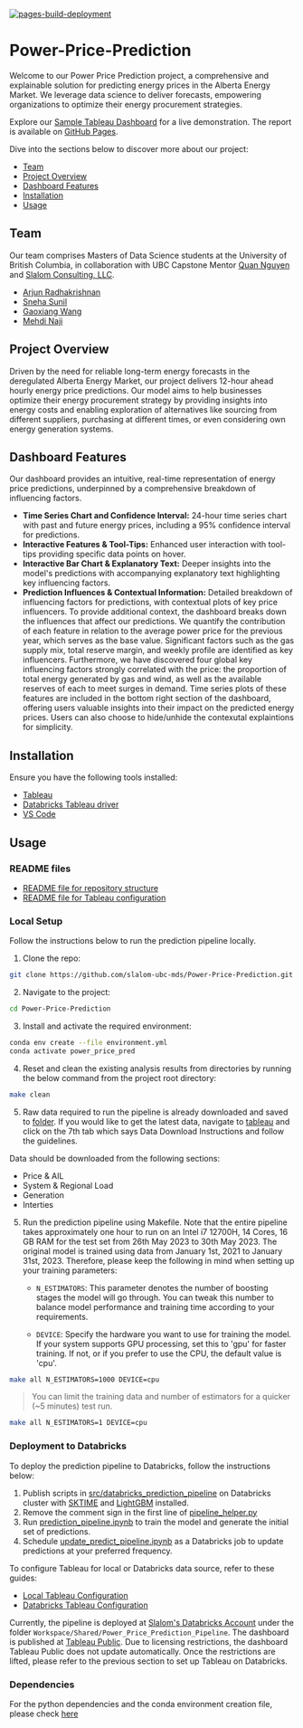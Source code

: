 [![pages-build-deployment](https://github.com/slalom-ubc-mds/Power-Price-Prediction/actions/workflows/pages/pages-build-deployment/badge.svg)](https://github.com/slalom-ubc-mds/Power-Price-Prediction/actions/workflows/pages/pages-build-deployment)

# Power-Price-Prediction

Welcome to our Power Price Prediction project, a comprehensive and explainable solution for predicting energy prices in the Alberta Energy Market. We leverage data science to deliver forecasts, empowering organizations to optimize their energy procurement strategies.

Explore our [Sample Tableau Dashboard](https://public.tableau.com/app/profile/gaoxiang.wang8077/viz/AESOVersion6_0/PredictedDash?publish=yes) for a live demonstration. The report is available on [GitHub Pages](https://slalom-ubc-mds.github.io/Power-Price-Prediction/final_report.html).

Dive into the sections below to discover more about our project:

- [Team](#team)
- [Project Overview](#project-overview)
- [Dashboard Features](#dashboard-features)
- [Installation](#installation)
- [Usage](#usage)

## Team

Our team comprises Masters of Data Science students at the University of British Columbia, in collaboration with UBC Capstone Mentor [Quan Nguyen](https://github.com/quan3010) and [Slalom Consulting, LLC](https://www.slalom.com/).

- [Arjun Radhakrishnan](https://github.com/rkrishnan-arjun)
- [Sneha Sunil](https://github.com/snesunil)
- [Gaoxiang Wang](https://github.com/louiewang820)
- [Mehdi Naji](https://github.com/mehdi-naji)

## Project Overview

Driven by the need for reliable long-term energy forecasts in the deregulated Alberta Energy Market, our project delivers 12-hour ahead hourly energy price predictions. Our model aims to help businesses optimize their energy procurement strategy by providing insights into energy costs and enabling exploration of alternatives like sourcing from different suppliers, purchasing at different times, or even considering own energy generation systems.

## Dashboard Features

Our dashboard provides an intuitive, real-time representation of energy price predictions, underpinned by a comprehensive breakdown of influencing factors.

- **Time Series Chart and Confidence Interval:** 24-hour time series chart with past and future energy prices, including a 95% confidence interval for predictions.
- **Interactive Features & Tool-Tips:** Enhanced user interaction with tool-tips providing specific data points on hover.
- **Interactive Bar Chart & Explanatory Text:** Deeper insights into the model's predictions with accompanying explanatory text highlighting key influencing factors.
- **Prediction Influences & Contextual Information:** Detailed breakdown of influencing factors for predictions, with contextual plots of key price influencers. To provide additional context, the dashboard breaks down the influences that affect our predictions. We quantify the contribution of each feature in relation to the average power price for the previous year, which serves as the base value. Significant factors such as the gas supply mix, total reserve margin, and weekly profile are identified as key influencers. Furthermore, we have discovered four global key influencing factors strongly correlated with the price: the proportion of total energy generated by gas and wind, as well as the available reserves of each to meet surges in demand. Time series plots of these features are included in the bottom right section of the dashboard, offering users valuable insights into their impact on the predicted energy prices. Users can also choose to hide/unhide the contexutal explaintions for simplicity.

## Installation

Ensure you have the following tools installed:

- [Tableau](https://www.tableau.com/)
- [Databricks Tableau driver](https://www.databricks.com/spark/odbc-drivers-download?_gl=1*wbycmt*_gcl_au*MTExNDA4MjAzOC4xNjg1Mzg0MjQw&_ga=2.190062569.311368728.1687321881-777036860.1685384240)
- [VS Code](https://code.visualstudio.com/)

## Usage

### README files

- [README file for repository structure](https://github.com/slalom-ubc-mds/Power-Price-Prediction/blob/main/Repo_README.md)
- [README file for Tableau configuration](https://github.com/slalom-ubc-mds/Power-Price-Prediction/blob/main/dashboard/Tableau_README.md)

### Local Setup

Follow the instructions below to run the prediction pipeline locally.

1. Clone the repo:

```bash
git clone https://github.com/slalom-ubc-mds/Power-Price-Prediction.git
```

2. Navigate to the project:

```bash
cd Power-Price-Prediction
```

3. Install and activate the required environment:

```bash
conda env create --file environment.yml
conda activate power_price_pred
```

4. Reset and clean the existing analysis results from directories by running the below command from the project root directory:

```bash
make clean
```

5. Raw data required to run the pipeline is already downloaded and saved to [folder](https://github.com/slalom-ubc-mds/Power-Price-Prediction/tree/main/data/raw). If you would like to get the latest data, navigate to [tableau](https://public.tableau.com/app/profile/market.analytics/viz/AnnualStatistics_16161854228350/Introduction) and click on the 7th tab which says Data Download Instructions and follow the guidelines.

Data should be downloaded from the following sections:

- Price & AIL
- System & Regional Load
- Generation
- Interties

5. Run the prediction pipeline using Makefile. Note that the entire pipeline takes approximately one hour to run on an Intel i7 12700H, 14 Cores, 16 GB RAM for the test set from 26th May 2023 to 30th May 2023. The original model is trained using data from January 1st, 2021 to January 31st, 2023. Therefore, please keep the following in mind when setting up your training parameters:

    - `N_ESTIMATORS`: This parameter denotes the number of boosting stages the model will go through. You can tweak this number to balance model performance and training time according to your requirements.

    - `DEVICE`: Specify the hardware you want to use for training the model. If your system supports GPU processing, set this to 'gpu' for faster training. If not, or if you prefer to use the CPU, the default value is 'cpu'.

```bash
make all N_ESTIMATORS=1000 DEVICE=cpu
```

> You can limit the training data and number of estimators for a quicker (~5 minutes) test run.

```bash
make all N_ESTIMATORS=1 DEVICE=cpu
```

### Deployment to Databricks

To deploy the prediction pipeline to Databricks, follow the instructions below:

1. Publish scripts in [src/databricks_prediction_pipeline](https://github.com/slalom-ubc-mds/Power-Price-Prediction/tree/main/src/databricks_prediction_pipeline) on Databricks cluster with [SKTIME](https://www.sktime.net/en/latest/installation.html) and [LightGBM](https://lightgbm.readthedocs.io/en/latest/Installation-Guide.html) installed.
2. Remove the comment sign in the first line of [pipeline_helper.py](https://github.com/slalom-ubc-mds/Power-Price-Prediction/tree/main/src/databricks_prediction_pipeline/pipeline_helper.py)
3. Run [prediction_pipeline.ipynb](https://github.com/slalom-ubc-mds/Power-Price-Prediction/blob/main/src/databricks_prediction_pipeline/prediction_pipeline.ipynb) to train the model and generate the initial set of predictions.
4. Schedule [update_predict_pipeline.ipynb](https://github.com/slalom-ubc-mds/Power-Price-Prediction/blob/main/src/databricks_prediction_pipeline/update_predict_pipeline.ipynb) as a Databricks job to update predictions at your preferred frequency.

To configure Tableau for local or Databricks data source, refer to these guides:

- [Local Tableau Configuration](https://github.com/slalom-ubc-mds/Power-Price-Prediction/blob/main/dashboard/Tableau_README.md#connect-tableau-with-local-files)
- [Databricks Tableau Configuration](https://github.com/slalom-ubc-mds/Power-Price-Prediction/blob/main/dashboard/Tableau_README.md#connect-tableau-with-databricks)

Currently, the pipeline is deployed at [Slalom's Databricks Account](https://univbritcol-slalom-capstone23.cloud.databricks.com/login.html?o=8254429304025469) under the folder `Workspace/Shared/Power_Price_Prediction_Pipeline`. The dashboard is published at [Tableau Public](https://public.tableau.com/app/profile/gaoxiang.wang8077/viz/AESOVersion6_0/PredictedDash?publish=yes). Due to licensing restrictions, the dashboard Tableau Public does not update automatically. Once the restrictions are lifted, please refer to the previous section to set up Tableau on Databricks.

### Dependencies

For the python dependencies and the conda environment creation file, please check [here](https://github.com/slalom-ubc-mds/Power-Price-Prediction/blob/main/environment.yml)
